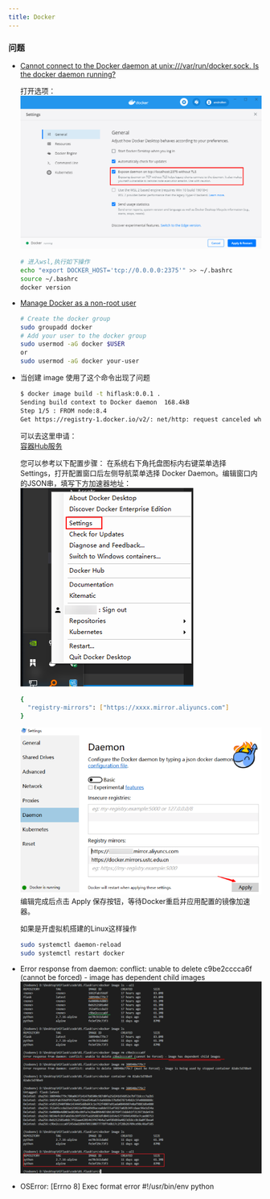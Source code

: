 ```yaml
---
title: Docker  
---
```


### 问题

- [Cannot connect to the Docker daemon at unix:///var/run/docker.sock. Is the docker daemon running?](https://blog.csdn.net/HOOKTTG/article/details/80626369)

  打开选项：  
  ![docker](Assets/20200604155323.png)

  ```sh
  # 进入wsl,执行如下操作
  echo "export DOCKER_HOST='tcp://0.0.0.0:2375'" >> ~/.bashrc
  source ~/.bashrc
  docker version
  ```

- [Manage Docker as a non-root user](https://docs.docker.com/engine/install/linux-postinstall/)

  ```sh
  # Create the docker group
  sudo groupadd docker
  # Add your user to the docker group
  sudo usermod -aG docker $USER
  or
  sudo usermod -aG docker your-user
  ```

- 当创建 image 使用了这个命令出现了问题

  ```sh
  $ docker image build -t hiflask:0.0.1 .
  Sending build context to Docker daemon  168.4kB
  Step 1/5 : FROM node:8.4
  Get https://registry-1.docker.io/v2/: net/http: request canceled while waiting for connection (Client.Timeout exceeded while awaiting headers)
  ```

  可以去这里申请：  
  [容器Hub服务](https://cr.console.aliyun.com/cn-hangzhou/instances/mirrors)

  您可以参考以下配置步骤：
  在系统右下角托盘图标内右键菜单选择 Settings，打开配置窗口后左侧导航菜单选择 Docker Daemon。编辑窗口内的JSON串，填写下方加速器地址：  
  ![settings](Assets/Snipaste_2019-05-20_12-00-23.png)

  ```sh
  {
    "registry-mirrors": ["https://xxxx.mirror.aliyuncs.com"]
  }
  ```

  ![daemon](Assets/Snipaste_2019-05-20_12-05-40.png)  
  编辑完成后点击 Apply 保存按钮，等待Docker重启并应用配置的镜像加速器。

  如果是开虚拟机搭建的Linux这样操作

  ```sh
  sudo systemctl daemon-reload
  sudo systemctl restart docker
  ```

- Error response from daemon: conflict: unable to delete c9be2cccca6f (cannot be forced) - image has dependent child images
  ![image](Assets/Snipaste_2019-05-22_10-46-44.png)

- OSError: [Errno 8] Exec format error
  #!/usr/bin/env python
